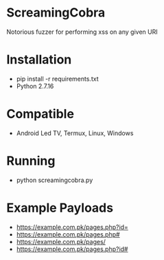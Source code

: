# ScreamingCobra
Notorious fuzzer for performing xss on any given URI

# Installation
- pip install -r requirements.txt 
- Python 2.7.16

# Compatible
- Android Led TV, Termux, Linux, Windows

# Running
- python screamingcobra.py

# Example Payloads
- https://example.com.pk/pages.php?id=
- https://example.com.pk/pages.php#
- https://example.com.pk/pages/
- https://example.com.pk/pages.php?id#


